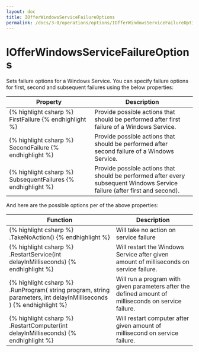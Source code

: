 ```yaml
---
layout: doc
title: IOfferWindowsServiceFailureOptions
permalink: /docs/3-0/operations/options/IOfferWindowsServiceFailureOptions/
---
```


IOfferWindowsServiceFailureOptions
==================================

Sets failure options for a Windows Service. You can specify failure options for first, second and subsequent failures using the below properties:

<table>
	<thead>
		<tr>
			<th>Property</th>
			<th>Description</th>
		</tr>
	</thead>
	<tbody>
		<tr>
			<td>
{% highlight csharp %}
FirstFailure
{% endhighlight %}
			</td>
			<td>
Provide possible actions that should be performed after first failure of a Windows Service.
			</td>
		</tr>
		<tr>
			<td>
{% highlight csharp %}
SecondFailure
{% endhighlight %}
			</td>
			<td>
Provide possible actions that should be performed after second failure of a Windows Service.
			</td>
		</tr>
		<tr>
			<td>
{% highlight csharp %}
SubsequentFailures
{% endhighlight %}
			</td>
			<td>
Provide possible actions that should be performed after every subsequent Windows Service failure (after first and second).
			</td>
		</tr>
	</tbody>
</table>

And here are the possible options per of the above properties:

<table>
	<thead>
		<tr>
			<th>Function</th>
			<th>Description</th>
		</tr>
	</thead>
	<tbody>
		<tr>
			<td>
{% highlight csharp %}
.TakeNoAction()
{% endhighlight %}
			</td>
			<td>
Will take no action on service failure
			</td>
		</tr>
		<tr>
			<td>
{% highlight csharp %}
.RestartService(int delayInMilliseconds)
{% endhighlight %}
			</td>
			<td>
Will restart the Windows Service after given amount of milliseconds on service failure.
			</td>
		</tr>
		<tr>
			<td>
{% highlight csharp %}
.RunProgram(
	string program, 
	string parameters, 
	int delayInMilliseconds
)
{% endhighlight %}
			</td>
			<td>
Will run a program with given parameters after the defined amount of milliseconds on service failure.
			</td>
		</tr>
		<tr>
			<td>
{% highlight csharp %}
.RestartComputer(int delayInMilliseconds)
{% endhighlight %}
			</td>
			<td>
Will restart computer after given amount of millisecond on service failure.
			</td>
		</tr>
	</tbody>
</table>